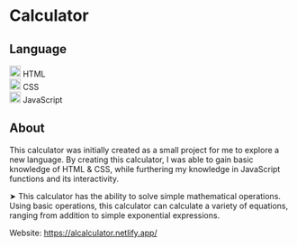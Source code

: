 # Calculator

## Language
<img src="https://cdn-icons-png.flaticon.com/512/174/174854.png" height="20" width="20" alt="HTML"> HTML  
<img src="https://cdn-icons-png.flaticon.com/512/732/732190.png" height="20" width="20" alt="CSS"> CSS  
<img src="https://www.freepnglogos.com/uploads/javascript-png/javascript-vector-logo-yellow-png-transparent-javascript-vector-12.png" height="20" width="20" alt="JavaScript"> JavaScript

## About
This calculator was initially created as a small project for me to explore a new language. By creating this calculator, I was able to gain basic knowledge of HTML & CSS, while furthering my knowledge in JavaScript functions and its interactivity.
 
➤ This calculator has the ability to solve simple mathematical operations. Using basic operations, this calculator can calculate a variety of equations, ranging from addition to simple exponential expressions.

Website: https://alcalculator.netlify.app/
